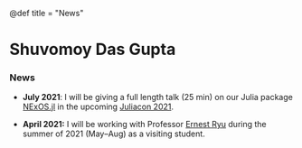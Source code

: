 @def title = "News"

# Shuvomoy Das Gupta

### News

* **July 2021**: I will be giving a full length talk (25 min) on our Julia package [NExOS.jl](https://github.com/Shuvomoy/NExOS.jl) in the upcoming [Juliacon 2021](https://juliacon.org/2021/).

* **April 2021:** I will be working with Professor [Ernest Ryu](http://www.math.snu.ac.kr/~ernestryu/) during the summer of 2021 (May–Aug) as a visiting student.

